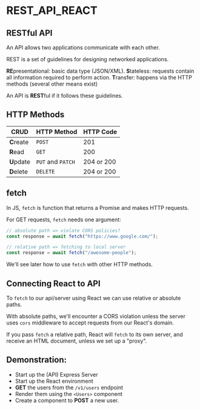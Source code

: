 # REST_API_REACT

## RESTful API

An API allows two applications communicate with each other.

REST is a set of guidelines for designing networked applications.

**RE**presentational: basic data type (JSON/XML).
**S**tateless: requests contain all information required to perform action.
**T**ransfer: happens via the HTTP methods (several other means exist)

An API is **REST**ful if it follows these guidelines.

## HTTP Methods

| CRUD       | HTTP Method       | HTTP Code  |
| ---------- | ----------------- | ---------- |
| **C**reate | `POST`            | 201        |
| **R**ead   | `GET`             | 200        |
| **U**pdate | `PUT` and `PATCH` | 204 or 200 |
| **D**elete | `DELETE`          | 204 or 200 |

## fetch

In JS, `fetch` is function that returns a Promise and makes HTTP requests.

For GET requests, `fetch` needs one argument:
```js
// absolute path => violate CORS policies?
const response = await fetch("https://www.google.com/");

// relative path => fetching to local server
const response = await fetch("/awesome-people");
```

We'll see later how to use `fetch` with other HTTP methods.


## Connecting React to API

To `fetch` to our api/server using React we can use relative or absolute paths.

With absolute paths, we'll encounter a CORS violation unless the server uses `cors` middleware to accept requests from our React's domain.

If you pass `fetch` a relative path, React will `fetch` to its own server, and receive an HTML document, unless we set up a "proxy".

## Demonstration:

- Start up the (API) Express Server
- Start up the React environment
- **GET** the users from the `/v1/users` endpoint
- Render them using the `<Users>` component
- Create a component to **POST** a new user.